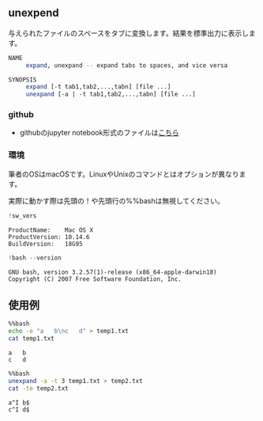 
## unexpend
与えられたファイルのスペースをタブに変換します。結果を標準出力に表示します。

```bash
NAME
     expand, unexpand -- expand tabs to spaces, and vice versa

SYNOPSIS
     expand [-t tab1,tab2,...,tabn] [file ...]
     unexpand [-a | -t tab1,tab2,...,tabn] [file ...]
```

### github
- githubのjupyter notebook形式のファイルは[こちら](https://github.com/hiroshi0530/wa/blob/master/src/article/library/bash/unexpand/unexpand_nb.ipynb)


### 環境
筆者のOSはmacOSです。LinuxやUnixのコマンドとはオプションが異なります。

実際に動かす際は先頭の！や先頭行の%%bashは無視してください。


```python
!sw_vers
```

    ProductName:	Mac OS X
    ProductVersion:	10.14.6
    BuildVersion:	18G95



```python
!bash --version
```

    GNU bash, version 3.2.57(1)-release (x86_64-apple-darwin18)
    Copyright (C) 2007 Free Software Foundation, Inc.


## 使用例


```bash
%%bash
echo -e "a   b\nc   d" > temp1.txt
cat temp1.txt
```

    a   b
    c   d



```bash
%%bash
unexpand -a -t 3 temp1.txt > temp2.txt
cat -te temp2.txt
```

    a^I b$
    c^I d$


